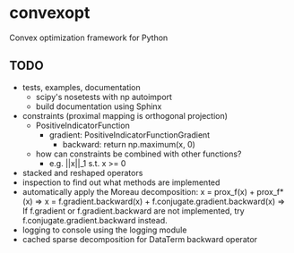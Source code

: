 convexopt
=========

Convex optimization framework for Python

TODO
----

- tests, examples, documentation
  - scipy's nosetests with np autoimport
  - build documentation using Sphinx
- constraints (proximal mapping is orthogonal projection)
  - PositiveIndicatorFunction
    - gradient: PositiveIndicatorFunctionGradient
      - backward: return np.maximum(x, 0)
  - how can constraints be combined with other functions?
    - e.g. ||x||_1 s.t. x >= 0
- stacked and reshaped operators
- inspection to find out what methods are implemented
- automatically apply the Moreau decomposition:
  x = prox_f(x) + prox_f*(x)
  => x = f.gradient.backward(x) + f.conjugate.gradient.backward(x)
  => If f.gradient or f.gradient.backward are not implemented, try
     f.conjugate.gradient.backward instead.
- logging to console using the logging module
- cached sparse decomposition for DataTerm backward operator

